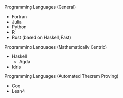 



Programming Languages (General)
   - Fortran
   - Julia
   - Python
   - R 
   - Rust (based on Haskell, Fast)


Programming Languages (Mathematically Centric)
   - Haskell
      - Agda
   - Idris


Programming Languages (Automated Theorem Proving)
   - Coq
   - Lean4


   